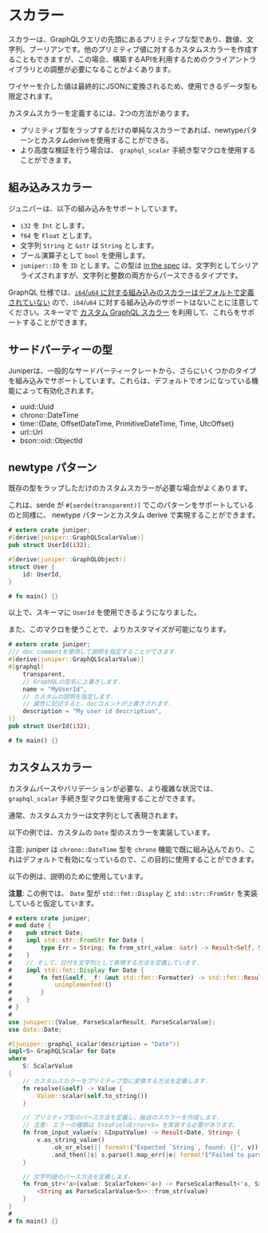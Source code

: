 # スカラー

スカラーは、GraphQLクエリの先頭にあるプリミティブな型であり、数値、文字列、ブーリアンです。他のプリミティブ値に対するカスタムスカラーを作成することもできますが、この場合、構築するAPIを利用するためのクライアントライブラリとの調整が必要になることがよくあります。

ワイヤーを介した値は最終的にJSONに変換されるため、使用できるデータ型も限定されます。

カスタムスカラーを定義するには、2つの方法があります。

* プリミティブ型をラップするだけの単純なスカラーであれば、newtypeパターンとカスタムderiveを使用することができる。
* より高度な検証を行う場合は、 `graphql_scalar` 手続き型マクロを使用することができます。

## 組み込みスカラー

ジュニパーは、以下の組み込みをサポートしています。

* `i32` を `Int` とします。
* `f64` を `Float` とします。
* 文字列 `String` と `&str` は `String` とします。
* ブール演算子として `bool` を使用します。
* `juniper::ID` を `ID` とします。この型は [in the spec](http://facebook.github.io/graphql/#sec-ID) は、文字列としてシリアライズされますが、文字列と整数の両方からパースできるタイプです。

GraphQL 仕様では、[`i64`/`u64` に対する組み込みのスカラーはデフォルトで定義されていない](https://spec.graphql.org/June2018/#sec-Int) ので、`i64`/`u64` に対する組み込みのサポートはないことに注意してください。スキーマで [カスタム GraphQL スカラー](#custom-scalars) を利用して、これらをサポートすることができます。

## サードパーティーの型

Juniperは、一般的なサードパーティークレートから、さらにいくつかのタイプを組み込みでサポートしています。これらは、デフォルトでオンになっている機能によって有効化されます。

* uuid::Uuid
* chrono::DateTime
* time::{Date, OffsetDateTime, PrimitiveDateTime, Time, UtcOffset}
* url::Url
* bson::oid::ObjectId

## newtype パターン

既存の型をラップしただけのカスタムスカラーが必要な場合がよくあります。

これは、serde が `#[serde(transparent)]` でこのパターンをサポートしているのと同様に、 newtype パターンとカスタム derive で実現することができます。

```rust
# extern crate juniper;
#[derive(juniper::GraphQLScalarValue)]
pub struct UserId(i32);

#[derive(juniper::GraphQLObject)]
struct User {
    id: UserId,
}

# fn main() {}
```

以上で、スキーマに `UserId` を使用できるようになりました。

また、このマクロを使うことで、よりカスタマイズが可能になります。

```rust
# extern crate juniper;
/// doc commentを使用して説明を指定することができます.
#[derive(juniper::GraphQLScalarValue)]
#[graphql(
    transparent,
    // GraphQLの型名に上書きします.
    name = "MyUserId",
    // カスタムの説明を指定します.
    // 属性に記述すると、docコメントが上書きされます.
    description = "My user id description",
)]
pub struct UserId(i32);

# fn main() {}
```

## カスタムスカラー

カスタムパースやバリデーションが必要な、より複雑な状況では、 `graphql_scalar` 手続き型マクロを使用することができます。

通常、カスタムスカラーは文字列として表現されます。

以下の例では、カスタムの `Date` 型のスカラーを実装しています。

注意: juniper は `chrono::DateTime` 型を `chrono` 機能で既に組み込んでおり、これはデフォルトで有効になっているので、この目的に使用することができます。

以下の例は、説明のために使用しています。

**注意**: この例では、 `Date` 型が `std::fmt::Display` と `std::str::FromStr` を実装していると仮定しています。

```rust
# extern crate juniper;
# mod date {
#    pub struct Date;
#    impl std::str::FromStr for Date {
#        type Err = String; fn from_str(_value: &str) -> Result<Self, Self::Err> { unimplemented!() }
#    }
#    // そして、日付を文字列として表現する方法を定義しています.
#    impl std::fmt::Display for Date {
#        fn fmt(&self, _f: &mut std::fmt::Formatter) -> std::fmt::Result {
#            unimplemented!()
#        }
#    }
# }
#
use juniper::{Value, ParseScalarResult, ParseScalarValue};
use date::Date;

#[juniper::graphql_scalar(description = "Date")]
impl<S> GraphQLScalar for Date
where
    S: ScalarValue
{
    // カスタムスカラーをプリミティブ型に変換する方法を定義します.
    fn resolve(&self) -> Value {
        Value::scalar(self.to_string())
    }

    // プリミティブ型のパース方法を定義し、独自のスカラーを作成します.
    // 注意: エラーの種類は IntoFieldError<S> を実装する必要があります。
    fn from_input_value(v: &InputValue) -> Result<Date, String> {
        v.as_string_value()
            .ok_or_else(|| format!("Expected `String`, found: {}", v))
            .and_then(|s| s.parse().map_err(|e| format!("Failed to parse `Date`: {}", e)))
    }

    // 文字列値のパース方法を定義します.
    fn from_str<'a>(value: ScalarToken<'a>) -> ParseScalarResult<'a, S> {
        <String as ParseScalarValue<S>>::from_str(value)
    }
}
#
# fn main() {}
```